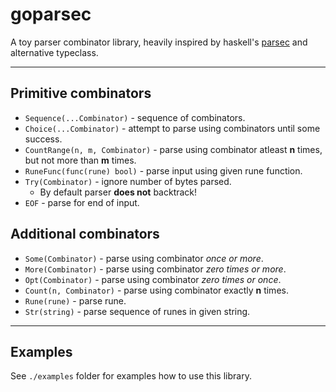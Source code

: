 # goparsec

A toy parser combinator library, heavily inspired by haskell's [parsec](https://github.com/haskell/parsec) and alternative typeclass.

---

## Primitive combinators
  * `Sequence(...Combinator)` - sequence of combinators.
  * `Choice(...Combinator)` - attempt to parse using combinators until some success.
  * `CountRange(n, m, Combinator)` - parse using combinator atleast **n** times, but not more than **m** times.
  * `RuneFunc(func(rune) bool)` - parse input using given rune function.
  * `Try(Combinator)` - ignore number of bytes parsed.
    * By default parser **does not** backtrack!
  * `EOF` - parse for end of input.

## Additional combinators

  * `Some(Combinator)` - parse using combinator *once or more*.
  * `More(Combinator)` - parse using combinator *zero times or more*.
  * `Opt(Combinator)` - parse using combinator *zero times or once*.
  * `Count(n, Combinator)` - parse using combinator exactly **n** times.
  * `Rune(rune)` - parse rune.
  * `Str(string)` - parse sequence of runes in given string.

---

## Examples

See `./examples` folder for examples how to use this library.
